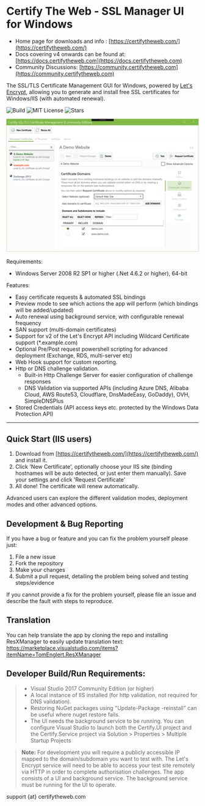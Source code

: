 # Certify The Web - SSL Manager UI for Windows

- Home page for downloads and info : [https://certifytheweb.com/](https://certifytheweb.com/)
- Docs covering v4 onwards can be found at: [https://docs.certifytheweb.com](https://docs.certifytheweb.com)
- Community Discussions: [https://community.certifytheweb.com](https://community.certifytheweb.com)

The SSL/TLS Certificate Management GUI for Windows, powered by [Let's Encrypt](https://letsencrypt.org/), allowing you to generate and install free SSL certificates for Windows/IIS (with automated renewal).

![Build](https://ci.appveyor.com/api/projects/status/5y1xjrmr2l50db75/branch/development?svg=true)
![MIT License](https://img.shields.io/github/license/webprofusion/certify.svg)
![Stars](
https://img.shields.io/github/stars/webprofusion/certify.svg)


![Certify App Screenshot](docs/images/app-screenshot.png)

Requirements:
- Windows Server 2008 R2 SP1 or higher (.Net 4.6.2 or higher), 64-bit

Features:
- Easy certificate requests & automated SSL bindings
- Preview mode to see which actions the app will perform (which bindings will be added/updated)
- Auto renewal using background service, with configurable renewal frequency
- SAN support (multi-domain certificates)
- Support for v2 of the Let's Encrypt API including Wildcard Certificate support (*.example.com)
- Optional Pre/Post request powershell scripting for advanced deployment (Exchange, RDS, multi-server etc)
- Web Hook support for custom reporting.
- Http or DNS challenge validation.
	- Built-in Http Challenge Server for easier configuration of challenge responses
	- DNS Validation via supported APIs (including Azure DNS, Alibaba Cloud, AWS Route53, Cloudflare, DnsMadeEasy, GoDaddy), OVH, SimpleDNSPlus
- Stored Credentials (API access keys etc. protected by the Windows Data Protection API)


----------
Quick Start (IIS users)
----------
1. Download from [https://certifytheweb.com/](https://certifytheweb.com/) and install it.
2. Click 'New Certificate', optionally choose your IIS site (binding hostnames will be auto detected, or just enter them manually). Save your settings and click 'Request Certificate'
3. All done! The certificate will renew automatically.

Advanced users can explore the different validation modes, deployment modes and other advanced options.

Development & Bug Reporting
-------------

If you have a bug or feature and you can fix the problem yourself please just:

   1. File a new issue
   2. Fork the repository
   2. Make your changes 
   3. Submit a pull request, detailing the problem being solved and testing steps/evidence
   
If you cannot provide a fix for the problem yourself, please file an issue and describe the fault with steps to reproduce.

Translation
------------

You can help translate the app by cloning the repo and installing ResXManager to easily update translation text:
https://marketplace.visualstudio.com/items?itemName=TomEnglert.ResXManager

Developer Build/Run Requirements:
----------------------

> - Visual Studio 2017 Community Edition (or higher) 
> - A local instance of IIS installed (for http validation, not required for DNS validation).
> - Restoring NuGet packages using "Update-Package -reinstall" can be useful where nuget restore fails.
> - The UI needs the background service to be running. You can configure Visual Studio to launch both the Certify.UI project and the Certify.Service project via Solution > Properties > Multiple Startup Projects

> **Note:**  For development you will require a publicly accessible IP mapped to the domain/subdomain you want to test with. The Let's Encrypt service will need to be able to access your test site remotely via HTTP in order to complete authorisation challenges.
> The app consists of a UI and background service. The background service must be running for the UI to operate. 

support {at} certifytheweb.com
